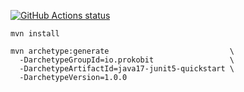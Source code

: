 <a href="https://github.com/actions/toolkit"><img alt="GitHub Actions status" src="https://github.com/prokobit/maven-archetypes/workflows/build/badge.svg"></a>

```
mvn install
```
```
mvn archetype:generate                           \
  -DarchetypeGroupId=io.prokobit                 \
  -DarchetypeArtifactId=java17-junit5-quickstart \
  -DarchetypeVersion=1.0.0
```